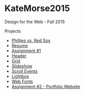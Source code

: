 # KateMorse2015


Design for the Web -  Fall 2015

Projects
* [Phillies vs. Red Sox](http://KateMorse2015.github.io/Phillies "Phillies vs. Red Sox")
* [Resume](http://KateMorsemorse2015.github.io/resume "Resume")
* [Assignment #1](http://KateMorse2015.github.io/assignment1 "Assignment #1")
* [Header](http://KatemMorse2015.github.io/header "Header")
* [Grid](http://KateMorse2015.github.io/grid "Grid")
* [Slideshow](http://KateMorse2015.github.io/slideshow "Slideshow")
* [Scroll Events](http://KateMorse2015.github.io/scrollit "Scroll Events")
* [Lightbox](http://KateMorse2015.github.io/lightbox "Lightbox")
* [Web Fonts](http://KateMorse2015.github.io/web-fonts "Web Fonts")
* [Assignment #2 - Portfolio Website](http://KateMorse2015.github.io/Assignment2 "Assignment #2")

